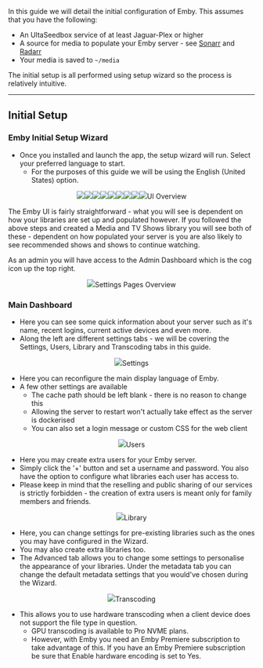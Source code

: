 In this guide we will detail the initial configuration of Emby. This assumes that you have the following:


* An UltaSeedbox service of at least Jaguar-Plex or higher
* A source for media to populate your Emby server - see [Sonarr](https://docs.usbx.me/books/sonarr) and [Radarr](https://docs.usbx.me/books/radarr)
* Your media is saved to `~/media`

The initial setup is all performed using setup wizard so the process is relatively intuitive.

***

## Initial Setup
### Emby Initial Setup Wizard

* Once you installed and launch the app, the setup wizard will run. Select your preferred language to start.
  * For the purposes of this guide we will be using the English (United States) option.

<p align="center"><img src="https://docs.usbx.me/uploads/images/gallery/2019-11/cfQWizard-1.PNG)


* Enter a name and select a password for the account
  * This account will be the main account on your Emby server. You will be able to create extra accounts later.

<p align="center"><img src="https://docs.usbx.me/uploads/images/gallery/2019-11/uurWizard-2.PNG)


* Click the large plus button and create libraries for your media server. In this guide we will be creating a Movies and a TV Shows library.

<p align="center"><img src="https://docs.usbx.me/uploads/images/gallery/2019-11/JIJWizard-3.PNG)

* Choose the Content type. Here, we will be using TV Shows
  * Set a name that you want.
    * It'll default to TV Shows and we will be leaving the default in this guide

* The default folder for TV Shows on your UltraSeedbox server is `homexx/username/media/TV`
* The rest of the settings are optional. You may wish to change some dependent on your personal preferences however they are not necessary and therefore will not be covered in this guide.

* Once this is done, select the Ok button.

<p align="center"><img src="https://docs.usbx.me/uploads/images/gallery/2019-11/bp4Wizard-4.PNG)

* Repeat the same procedure for Movies, Music and any other media folders you wish to add.

<p align="center"><img src="https://docs.usbx.me/uploads/images/gallery/2019-11/cuDWizard-5.PNG)

* Here you can choose your default metadata settings. These are used when you don't set anything in the individual Media Library settings.
  * For this guide we will be using English for the Language and United States for the Country

<p align="center"><img src="https://docs.usbx.me/uploads/images/gallery/2019-11/CivWizard-6.PNG)

* Here, you can configure Remote Access.
* Leave the settings on this page to default. It will work automatically with the preconfigured UltraSeedbox reverse proxy.

<p align="center"><img src="https://docs.usbx.me/uploads/images/gallery/2019-11/5ECWizard-7.PNG)

* Here you will need to read and accept the ToS to use the Emby server. Emby's ToS are seperate from ours and also need to be abide by when using Emby.

<p align="center"><img src="https://docs.usbx.me/uploads/images/gallery/2019-11/Wizard-8.PNG)

* Once you accepted the ToS, you'll be shown the finished setup page. Here, you are able to check out some client applications. Click Finish to be taken to the Emby media server.

<p align="center"><img src="https://docs.usbx.me/uploads/images/gallery/2019-11/Wizard-9.PNG)

***

## UI Overview

The Emby UI is fairly straightforward - what you will see is dependent on how your libraries are set up and populated however. If you followed the above steps and created a Media and TV Shows library you will see both of these - dependent on how populated your server is you are also likely to see recommended shows and shows to continue watching.

As an admin you will have access to the Admin Dashboard which is the cog icon up the top right.

<p align="center"><img src="https://docs.usbx.me/uploads/images/gallery/2019-11/Main-UI.PNG)

***

## Settings Pages Overview

### Main Dashboard

* Here you can see some quick information about your server such as it's name, recent logins, current active devices and even more.
* Along the left are different settings tabs - we will be covering the Settings, Users, Library and Transcoding tabs in this guide.

<p align="center"><img src="https://docs.usbx.me/uploads/images/gallery/2019-11/Dashboard.PNG)

### Settings

* Here you can reconfigure the main display language of Emby.
* A few other settings are available
  * The cache path should be left blank - there is no reason to change this
  * Allowing the server to restart won't actually take effect as the server is dockerised
  * You can also set a login message or custom CSS for the web client

<p align="center"><img src="https://docs.usbx.me/uploads/images/gallery/2019-11/Settings.PNG)

### Users

* Here you may create extra users for your Emby server.
* Simply click the '+' button and set a username and password. You also have the option to configure what libraries each user has access to.
* Please keep in mind that the reselling and public sharing of our services is strictly forbidden - the creation of extra users is meant only for family members and friends.

<p align="center"><img src="https://docs.usbx.me/uploads/images/gallery/2019-11/Users.PNG)

#### Library

* Here, you can change settings for pre-existing libraries such as the ones you may have configured in the Wizard.
* You may also create extra libraries too.
* The Advanced tab allows you to change some settings to personalise the appearance of your libraries. Under the metadata tab you can change the default metadata settings that you would've chosen during the Wizard.

<p align="center"><img src="https://docs.usbx.me/uploads/images/gallery/2019-11/Library.PNG)

#### Transcoding

* This allows you to use hardware transcoding when a client device does not support the file type in question.
  *  GPU transcoding is available to Pro NVME plans. 
  * However, with Emby you need an Emby Premiere subscription to take advantage of this. If you have an Emby Premiere subscription be sure that Enable hardware encoding is set to Yes.

<p align="center"><img src="https://docs.usbx.me/uploads/images/gallery/2019-11/Transcoding.PNG)